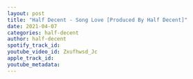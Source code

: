 ```yaml
---
layout: post
title: "Half Decent - Song Love [Produced By Half Decent]"
date: 2021-04-07
categories: half-decent
author: half-decent
spotify_track_id: 
youtube_video_id: Zxufhwsd_Jc
apple_track_id: 
youtube_metadata: 
---
```

